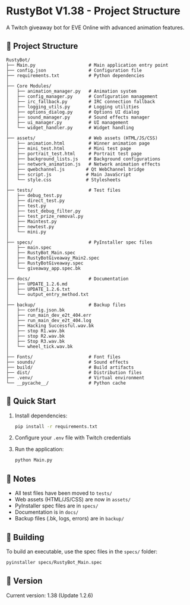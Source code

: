 # RustyBot V1.38 - Project Structure

A Twitch giveaway bot for EVE Online with advanced animation features.

## 📁 Project Structure

```
RustyBot/
├── Main.py                    # Main application entry point
├── config.json                # Configuration file
├── requirements.txt           # Python dependencies
│
├── Core Modules/
│   ├── animation_manager.py   # Animation system
│   ├── config_manager.py      # Configuration management
│   ├── irc_fallback.py        # IRC connection fallback
│   ├── logging_utils.py       # Logging utilities
│   ├── options_dialog.py      # Options UI dialog
│   ├── sound_manager.py       # Sound effects manager
│   ├── ui_manager.py          # UI management
│   └── widget_handler.py      # Widget handling
│
├── assets/                    # Web assets (HTML/JS/CSS)
│   ├── animation.html         # Winner animation page
│   ├── mini_test.html         # Mini test page
│   ├── portrait_test.html     # Portrait test page
│   ├── background_lists.js    # Background configurations
│   ├── network_animation.js   # Network animation effects
│   ├── qwebchannel.js        # Qt WebChannel bridge
│   ├── script.js             # Main JavaScript
│   └── style.css             # Stylesheets
│
├── tests/                     # Test files
│   ├── debug_test.py
│   ├── direct_test.py
│   ├── test.py
│   ├── test_debug_filter.py
│   ├── test_prize_removal.py
│   ├── Maintest.py
│   ├── newtest.py
│   └── mini.py
│
├── specs/                     # PyInstaller spec files
│   ├── main.spec
│   ├── RustyBot_Main.spec
│   ├── RustyBotGiveaway_Main2.spec
│   ├── RustyBotGiveaway.spec
│   └── giveaway_app.spec.bk
│
├── docs/                      # Documentation
│   ├── UPDATE_1.2.6.md
│   ├── UPDATE_1.2.6.txt
│   └── output_entry_method.txt
│
├── backup/                    # Backup files
│   ├── config.json.bk
│   ├── run_main_dev_e2t_404.err
│   ├── run_main_dev_e2t_404.log
│   ├── Hacking Successful.wav.bk
│   ├── stop R1.wav.bk
│   ├── stop R2.wav.bk
│   ├── Stop R3.wav.bk
│   └── wheel_tick.wav.bk
│
├── Fonts/                     # Font files
├── sounds/                    # Sound effects
├── build/                     # Build artifacts
├── dist/                      # Distribution files
├── .venv/                     # Virtual environment
└── __pycache__/               # Python cache

```

## 🚀 Quick Start

1. Install dependencies:
   ```bash
   pip install -r requirements.txt
   ```

2. Configure your `.env` file with Twitch credentials

3. Run the application:
   ```bash
   python Main.py
   ```

## 📝 Notes

- All test files have been moved to `tests/`
- Web assets (HTML/JS/CSS) are now in `assets/`
- PyInstaller spec files are in `specs/`
- Documentation is in `docs/`
- Backup files (.bk, logs, errors) are in `backup/`

## 🔧 Building

To build an executable, use the spec files in the `specs/` folder:
```bash
pyinstaller specs/RustyBot_Main.spec
```

## 📖 Version

Current version: 1.38 (Update 1.2.6)
